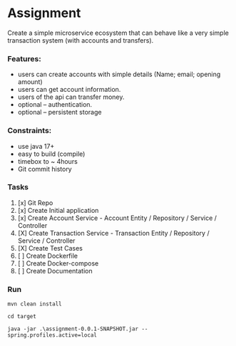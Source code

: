 # Assignment
Create a simple microservice ecosystem that can behave like a very simple transaction system (with accounts and transfers).

### **Features:**

- users can create accounts with simple details (Name; email; opening amount)
- users can get account information.
- users of the api can transfer money.
- optional – authentication.
- optional – persistent storage

### **Constraints:**

- use java 17+
- easy to build (compile)
- timebox to ~ 4hours
- Git commit history


### **Tasks**
1. [x] Git Repo
2. [x] Create Initial application 
3. [x] Create Account Service - Account Entity / Repository / Service / Controller
4. [X] Create Transaction Service - Transaction Entity / Repository / Service / Controller
5. [X] Create Test Cases
6. [ ] Create Dockerfile
7. [ ] Create Docker-compose
8. [ ] Create Documentation


### **Run**
```mvn clean install```

```cd target```

```java -jar .\assignment-0.0.1-SNAPSHOT.jar --spring.profiles.active=local```

